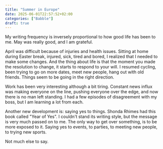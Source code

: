 ```yaml
---
title: "Summer in Europe"
date: 2025-06-01T22:57:52+02:00
categories: ["Babble"]
draft: true
---
```


My writing frequency is inversely proportional to how good life has been to me. May was really good, and I am grateful. 

April was difficult because of injuries and health issues. Sitting at home during Easter break, injured, sick, tired and bored, I realized that I needed to make some changes. And the thing about life is that the moment you made the resolution to change, it starts to respond to your will. I resumed cycling, been trying to go on more dates, meet new people, hang out with old friends. Things seem to be going in the right direction. 

Work has been very interesting although a bit tiring. Constant news influx was making everyone on the line, pushing everyone over the edge, and now there is no man left standing. I had a few episodes of disagreement with my boss, but I am learning a lot from each. 

Another new development is: saying yes to things. Shonda Rhimes had this book called "Year of Yes". I couldn't stand its writing style, but the message is very much passed on to me. The only way to get over something, is to be more exposed to it. Saying yes to events, to parties, to meeting new people, to trying new sports. 

Not much else to say. 